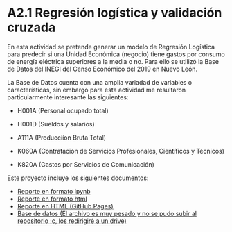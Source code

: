 # A2.1 Regresión logística y validación cruzada

En esta actividad se pretende generar un modelo de Regresión Logística para predecir si una Unidad Económica (negocio) tiene gastos por consumo de energía eléctrica superiores a la media o no. Para ello se utilizó la Base de Datos del INEGI del Censo Económico del 2019 en Nuevo León.

La Base de Datos cuenta con una amplia variadad de variables o características, sin embargo para esta actividad me resultaron particularmente interesante las siguientes:

* H001A (Personal ocupado total)

* H001D (Sueldos y salarios)

* A111A (Producciíon Bruta Total)

* K060A (Contratación de Servicios Profesionales, Científicos y Técnicos)

* K820A (Gastos por Servicios de Comunicación)
   

Este proyecto incluye los siguientes documentos:
- [Reporte en formato ipynb](https://github.com/LivingCheerios/Inteligencia-Artificial/blob/main/A2.1/A21%20Regresi%C3%B3n%20log%C3%ADstica%20y%20validaci%C3%B3n%20cruzada.ipynb)
- [Reporte en formato html]()
- [Reporte en HTML (GitHub Pages)](https://livingcheerios.github.io/Inteligencia-Artificial/A2.1/)  
- [Base de datos (El archivo es muy pesado y no se pudo subir al repositorio :c, los redirigiré a un drive)](https://drive.google.com/file/d/1ZfPd0KtLXAkBzxNUYsKem079hU_hcGlB/view?usp=sharing)
